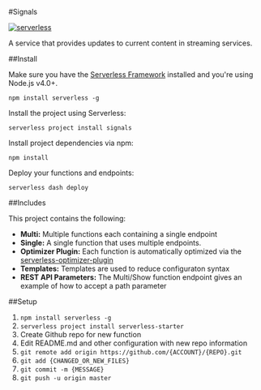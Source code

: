 #Signals

[![serverless](http://public.serverless.com/badges/v3.svg)](http://www.serverless.com)

A service that provides updates to current content in streaming services.

##Install

Make sure you have the [Serverless Framework](http://www.serverless.com) installed and you're using Node.js v4.0+.
```
npm install serverless -g
```

Install the project using Serverless:
```
serverless project install signals
```

Install project dependencies via npm:
```
npm install
```

Deploy your functions and endpoints:
```
serverless dash deploy
```

##Includes

This project contains the following:

* **Multi:** Multiple functions each containing a single endpoint
* **Single:** A single function that uses multiple endpoints.
* **Optimizer Plugin:**  Each function is automatically optimized via the [serverless-optimizer-plugin](https://www.github.com/serverless/serverless-optimizer-plugin)
* **Templates:** Templates are used to reduce configuraton syntax
* **REST API Parameters:** The Multi/Show function endpoint gives an example of how to accept a path parameter

##Setup

1. ```npm install serverless -g```
2. ```serverless project install serverless-starter```
3. Create Github repo for new function
4. Edit README.md and other configuration with new repo information
5. ```git remote add origin https://github.com/{ACCOUNT}/{REPO}.git```
6. ```git add {CHANGED_OR_NEW_FILES}```
7. ```git commit -m {MESSAGE}```
8. ```git push -u origin master```
